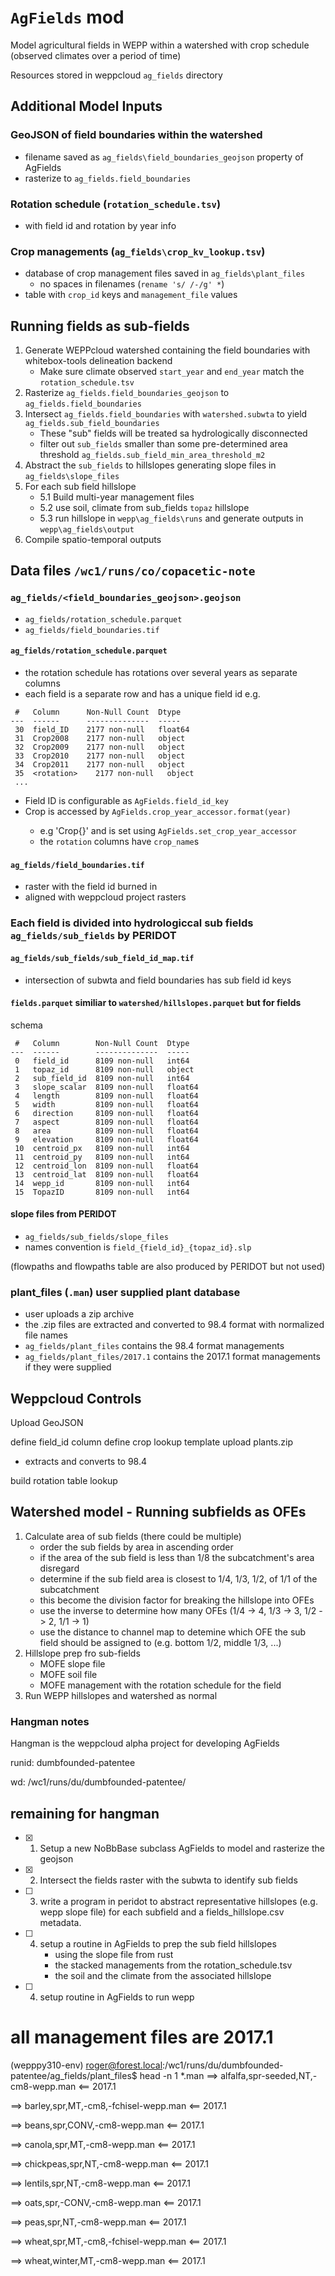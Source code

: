 # `AgFields` mod

Model agricultural fields in WEPP within a watershed with crop schedule (observed climates over a period of time)

Resources stored in weppcloud `ag_fields` directory

## Additional Model Inputs

### GeoJSON of field boundaries within the watershed

- filename saved as `ag_fields\field_boundaries_geojson` property of AgFields
- rasterize to `ag_fields.field_boundaries`

### Rotation schedule (`rotation_schedule.tsv`)

- with field id and rotation by year info

### Crop managements (`ag_fields\crop_kv_lookup.tsv`)

- database of crop management files saved in `ag_fields\plant_files`
  - no spaces in filenames (`rename 's/ /-/g' *`)
- table with `crop_id` keys and `management_file` values

## Running fields as sub-fields

1. Generate WEPPcloud watershed containing the field boundaries with whitebox-tools delineation backend
   - Make sure climate observed `start_year` and `end_year` match the `rotation_schedule.tsv`
2. Rasterize `ag_fields.field_boundaries_geojson` to `ag_fields.field_boundaries`
3. Intersect `ag_fields.field_boundaries` with `watershed.subwta` to yield `ag_fields.sub_field_boundaries`
   - These "sub" fields will be treated sa hydrologically disconnected
   - filter out `sub_fields` smaller than some pre-determined area threshold `ag_fields.sub_field_min_area_threshold_m2`
4. Abstract the `sub_fields` to hillslopes generating slope files in `ag_fields\slope_files`
5. For each sub field hillslope
   - 5.1 Build multi-year management files
   - 5.2 use soil, climate from sub_fields `topaz` hillslope
   - 5.3 run hillslope in `wepp\ag_fields\runs` and generate outputs in `wepp\ag_fields\output`
6. Compile spatio-temporal outputs

## Data files `/wc1/runs/co/copacetic-note`

### `ag_fields/<field_boundaries_geojson>.geojson`
- `ag_fields/rotation_schedule.parquet`
- `ag_fields/field_boundaries.tif`

#### `ag_fields/rotation_schedule.parquet`
- the rotation schedule has rotations over several years as separate columns
- each field is a separate row and has a unique field id
e.g.
```
 #   Column      Non-Null Count  Dtype  
---  ------      --------------  -----  
 30  field_ID    2177 non-null   float64
 31  Crop2008    2177 non-null   object 
 32  Crop2009    2177 non-null   object 
 33  Crop2010    2177 non-null   object 
 34  Crop2011    2177 non-null   object 
 35  <rotation>    2177 non-null   object 
 ...
```

- Field ID is configurable as `AgFields.field_id_key`
- Crop<year> is accessed by `AgFields.crop_year_accessor.format(year)`
  - e.g 'Crop{}' and is set using `AgFields.set_crop_year_accessor`
  - the `rotation` columns have `crop_name`s

###

#### `ag_fields/field_boundaries.tif`
- raster with the field id burned in
- aligned with weppcloud project rasters

### Each field is divided into hydrologiccal sub fields `ag_fields/sub_fields` by PERIDOT

#### `ag_fields/sub_fields/sub_field_id_map.tif`
- intersection of subwta and field boundaries has sub field id keys

#### `fields.parquet` similiar to `watershed/hillslopes.parquet` but for fields

schema
```
 #   Column        Non-Null Count  Dtype  
---  ------        --------------  -----  
 0   field_id      8109 non-null   int64  
 1   topaz_id      8109 non-null   object 
 2   sub_field_id  8109 non-null   int64  
 3   slope_scalar  8109 non-null   float64
 4   length        8109 non-null   float64
 5   width         8109 non-null   float64
 6   direction     8109 non-null   float64
 7   aspect        8109 non-null   float64
 8   area          8109 non-null   float64
 9   elevation     8109 non-null   float64
 10  centroid_px   8109 non-null   int64  
 11  centroid_py   8109 non-null   int64  
 12  centroid_lon  8109 non-null   float64
 13  centroid_lat  8109 non-null   float64
 14  wepp_id       8109 non-null   int64  
 15  TopazID       8109 non-null   int64  
```

#### slope files from PERIDOT
- `ag_fields/sub_fields/slope_files`
- names convention is `field_{field_id}_{topaz_id}.slp`

(flowpaths and flowpaths table are also produced by PERIDOT but not used)

### plant_files (`.man`) user supplied plant database
- user uploads a zip archive
- the .zip files are extracted and converted to 98.4 format with normalized file names
- `ag_fields/plant_files` contains the 98.4 format managements
- `ag_fields/plant_files/2017.1` contains the 2017.1 format managements if they were supplied



## Weppcloud Controls

Upload GeoJSON

define field_id column
define crop lookup template
upload plants.zip
- extracts and converts to 98.4

build rotation table lookup



## Watershed model - Running subfields as OFEs
1. Calculate area of sub fields (there could be multiple)
   - order the sub fields by area in ascending order
   - if the area of the sub field is less than 1/8 the subcatchment's area disregard
   - determine if the sub field area is closest to 1/4, 1/3, 1/2, of 1/1 of the subcatchment
   - this become the division factor for breaking the hillslope into OFEs
   - use the inverse to determine how many OFEs (1/4 -> 4, 1/3 -> 3, 1/2 -> 2, 1/1 -> 1)
   - use the distance to channel map to detemine which OFE the sub field should be assigned to (e.g. bottom 1/2, middle 1/3, ...)
2. Hillslope prep fro sub-fields
   - MOFE slope file
   - MOFE soil file
   - MOFE management with the rotation schedule for the field
3. Run WEPP hillslopes and watershed as normal


### Hangman notes

Hangman is the weppcloud alpha project for developing AgFields

runid: dumbfounded-patentee

wd: /wc1/runs/du/dumbfounded-patentee/

## remaining for hangman

- [x] 1. Setup a new NoBbBase subclass AgFields to model and rasterize the geojson 
- [x] 2. Intersect the fields raster with the subwta to identify sub fields
- [ ] 3. write a program in peridot to abstract representative hillslopes (e.g. wepp slope file) for each subfield and a fields_hillslope.csv metadata. 
- [ ] 4. setup a routine in AgFields to prep the sub field hillslopes 
      - using the slope file from rust
      - the stacked managements from the rotation_schedule.tsv
      - the soil and the climate from the associated hillslope
- [ ] 4. setup routine in AgFields to run wepp


# all management files are 2017.1
(wepppy310-env) roger@forest.local:/wc1/runs/du/dumbfounded-patentee/ag_fields/plant_files$ head -n 1 *.man
==> alfalfa,spr-seeded,NT,-cm8-wepp.man <==
2017.1

==> barley,spr,MT,-cm8,-fchisel-wepp.man <==
2017.1

==> beans,spr,CONV,-cm8-wepp.man <==
2017.1

==> canola,spr,MT,-cm8-wepp.man <==
2017.1

==> chickpeas,spr,NT,-cm8-wepp.man <==
2017.1

==> lentils,spr,NT,-cm8-wepp.man <==
2017.1

==> oats,spr,-CONV,-cm8-wepp.man <==
2017.1

==> peas,spr,NT,-cm8-wepp.man <==
2017.1

==> wheat,spr,MT,-cm8,-fchisel-wepp.man <==
2017.1

==> wheat,winter,MT,-cm8-wepp.man <==
2017.1

